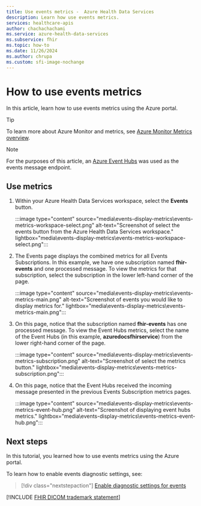 ```yaml
---
title: Use events metrics -  Azure Health Data Services
description: Learn how use events metrics.
services: healthcare-apis
author: chachachachami
ms.service: azure-health-data-services
ms.subservice: fhir
ms.topic: how-to
ms.date: 11/26/2024
ms.author: chrupa
ms.custom: sfi-image-nochange
---
```


# How to use events metrics

In this article, learn how to use events metrics using the Azure portal. 

> [!TIP]
> To learn more about Azure Monitor and metrics, see [Azure Monitor Metrics overview](/azure/azure-monitor/essentials/data-platform-metrics).

> [!NOTE]
> For the purposes of this article, an [Azure Event Hubs](../../event-hubs/event-hubs-about.md) was used as the events message endpoint. 

## Use metrics

1. Within your Azure Health Data Services workspace, select the **Events** button. 

   :::image type="content" source="media\events-display-metrics\events-metrics-workspace-select.png" alt-text="Screenshot of select the events button from the Azure Health Data Services workspace." lightbox="media\events-display-metrics\events-metrics-workspace-select.png"::: 

2. The Events page displays the combined metrics for all Events Subscriptions. In this example, we have one subscription named  **fhir-events** and one processed message. To view the metrics for that subscription, select the subscription in the lower left-hand corner of the page.

   :::image type="content" source="media\events-display-metrics\events-metrics-main.png" alt-text="Screenshot of events you would like to display metrics for." lightbox="media\events-display-metrics\events-metrics-main.png":::
    
3. On this page, notice that the subscription named **fhir-events** has one processed message. To view the Event Hubs metrics, select the name of the Event Hubs (in this example, **azuredocsfhirservice**) from the lower right-hand corner of the page.

   :::image type="content" source="media\events-display-metrics\events-metrics-subscription.png" alt-text="Screenshot of select the metrics button." lightbox="media\events-display-metrics\events-metrics-subscription.png"::: 

4. On this page, notice that the Event Hubs received the incoming message presented in the previous Events Subscription metrics pages.

   :::image type="content" source="media\events-display-metrics\events-metrics-event-hub.png" alt-text="Screenshot of displaying event hubs metrics." lightbox="media\events-display-metrics\events-metrics-event-hub.png"::: 

## Next steps

In this tutorial, you learned how to use events metrics using the Azure portal.

To learn how to enable events diagnostic settings, see:

> [!div class="nextstepaction"]
> [Enable diagnostic settings for events](events-enable-diagnostic-settings.md)

[!INCLUDE [FHIR DICOM trademark statement](../includes/healthcare-apis-fhir-dicom-trademark.md)]
